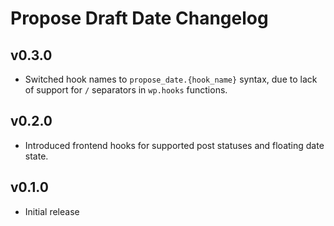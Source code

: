# Propose Draft Date Changelog

## v0.3.0

- Switched hook names to `propose_date.{hook_name}` syntax, due to lack of support for `/` separators in `wp.hooks` functions.

## v0.2.0

- Introduced frontend hooks for supported post statuses and floating date state.

## v0.1.0

- Initial release
